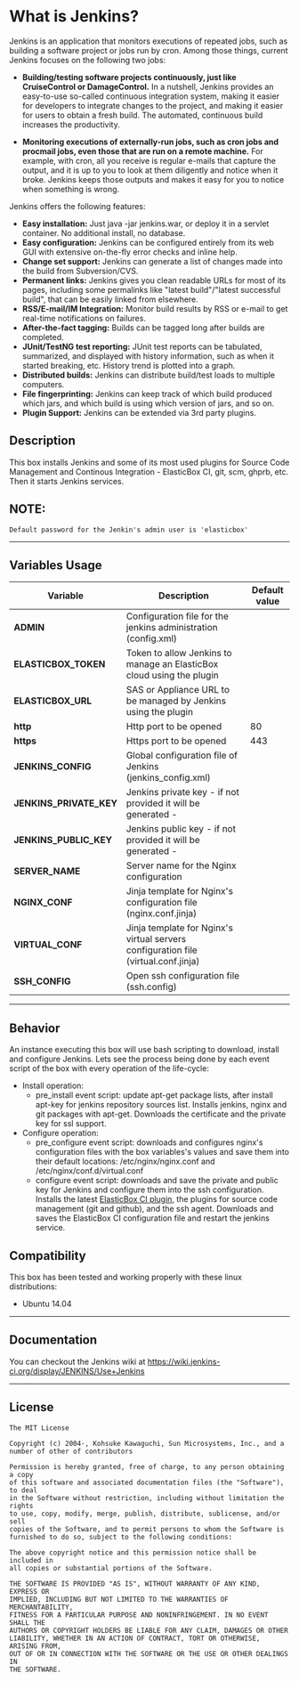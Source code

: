 # What is Jenkins?
Jenkins is an application that monitors executions of repeated jobs, such as building a software project or jobs run by cron. Among those things, current Jenkins focuses on the following two jobs:

* **Building/testing software projects continuously, just like CruiseControl or DamageControl.** In a nutshell, Jenkins provides an easy-to-use so-called continuous integration system, making it easier for developers to integrate changes to the project, and making it easier for users to obtain a fresh build. The automated, continuous build increases the productivity.

* **Monitoring executions of externally-run jobs, such as cron jobs and procmail jobs, even those that are run on a remote machine.** For example, with cron, all you receive is regular e-mails that capture the output, and it is up to you to look at them diligently and notice when it broke. Jenkins keeps those outputs and makes it easy for you to notice when something is wrong.

Jenkins offers the following features:

* **Easy installation:** Just java -jar jenkins.war, or deploy it in a servlet container. No additional install, no database.
* **Easy configuration:** Jenkins can be configured entirely from its web GUI with extensive on-the-fly error checks and inline help.
* **Change set support:** Jenkins can generate a list of changes made into the build from Subversion/CVS. 
* **Permanent links:** Jenkins gives you clean readable URLs for most of its pages, including some permalinks like "latest build"/"latest successful build", that can be easily linked from elsewhere.
* **RSS/E-mail/IM Integration:** Monitor build results by RSS or e-mail to get real-time notifications on failures.
* **After-the-fact tagging:** Builds can be tagged long after builds are completed.
* **JUnit/TestNG test reporting:** JUnit test reports can be tabulated, summarized, and displayed with history information, such as when it started breaking, etc. History trend is plotted into a graph.
* **Distributed builds:** Jenkins can distribute build/test loads to multiple computers.
* **File fingerprinting:** Jenkins can keep track of which build produced which jars, and which build is using which version of jars, and so on.
* **Plugin Support:** Jenkins can be extended via 3rd party plugins.


## Description
This box installs Jenkins and some of its most used plugins for Source Code Management and Continous Integration - ElasticBox CI, git, scm, ghprb, etc. Then it starts Jenkins services.

## NOTE: 
```
Default password for the Jenkin's admin user is 'elasticbox'
```

***

## Variables Usage
|  Variable                  | Description                                                      | Default value         |
|----------------------------|------------------------------------------------------------------|-----------------------|
| **ADMIN** | Configuration file for the jenkins administration (config.xml) | |
| **ELASTICBOX_TOKEN** | Token to allow Jenkins to manage an ElasticBox cloud using the plugin | |
| **ELASTICBOX_URL** | SAS or Appliance URL to be managed by Jenkins using the plugin | |
| **http** | Http port to be opened | 80 |
| **https** | Https port to be opened | 443 |
| **JENKINS_CONFIG** | Global configuration file of Jenkins (jenkins_config.xml) | |
| **JENKINS_PRIVATE_KEY** | Jenkins private key - if not provided it will be generated - | |
| **JENKINS_PUBLIC_KEY** | Jenkins public key - if not provided it will be generated - | |
| **SERVER_NAME** | Server name for the Nginx configuration | |
| **NGINX_CONF** | Jinja template for Nginx's configuration file (nginx.conf.jinja) | |
| **VIRTUAL_CONF** | Jinja template for Nginx's virtual servers configuration file (virtual.conf.jinja) | |
| **SSH_CONFIG** | Open ssh configuration file (ssh.config) | | |

***

## Behavior
An instance executing this box will use bash scripting to download, install and configure Jenkins. Lets see the process being done by each event script of the box with every operation of the life-cycle:

+ Install operation:
	* pre_install event script: update apt-get package lists, after install apt-key for jenkins repository sources list. Installs jenkins, nginx and git packages with apt-get. Downloads the certificate and the private key for ssl support.
+ Configure operation:
	* pre_configure event script: downloads and configures nginx's configuration files with the box variables's values and save them into their default locations: /etc/nginx/nginx.conf and /etc/nginx/conf.d/virtual.conf
	* configure event script: downloads and save the private and public key for Jenkins and configure them into the ssh configuration. Installs the latest [ElasticBox CI plugin](https://wiki.jenkins-ci.org/display/JENKINS/Use+Jenkins), the plugins for source code management (git and github), and the ssh agent. Downloads and saves the ElasticBox CI configuration file and restart the jenkins service.

## Compatibility
This box has been tested and working properly with these linux distributions:
* Ubuntu 14.04

***

## Documentation
You can checkout the Jenkins wiki at https://wiki.jenkins-ci.org/display/JENKINS/Use+Jenkins

***

## License
```
The MIT License

Copyright (c) 2004-, Kohsuke Kawaguchi, Sun Microsystems, Inc., and a number of other of contributors

Permission is hereby granted, free of charge, to any person obtaining a copy
of this software and associated documentation files (the "Software"), to deal
in the Software without restriction, including without limitation the rights
to use, copy, modify, merge, publish, distribute, sublicense, and/or sell
copies of the Software, and to permit persons to whom the Software is
furnished to do so, subject to the following conditions:

The above copyright notice and this permission notice shall be included in
all copies or substantial portions of the Software.

THE SOFTWARE IS PROVIDED "AS IS", WITHOUT WARRANTY OF ANY KIND, EXPRESS OR
IMPLIED, INCLUDING BUT NOT LIMITED TO THE WARRANTIES OF MERCHANTABILITY,
FITNESS FOR A PARTICULAR PURPOSE AND NONINFRINGEMENT. IN NO EVENT SHALL THE
AUTHORS OR COPYRIGHT HOLDERS BE LIABLE FOR ANY CLAIM, DAMAGES OR OTHER
LIABILITY, WHETHER IN AN ACTION OF CONTRACT, TORT OR OTHERWISE, ARISING FROM,
OUT OF OR IN CONNECTION WITH THE SOFTWARE OR THE USE OR OTHER DEALINGS IN
THE SOFTWARE.
```
